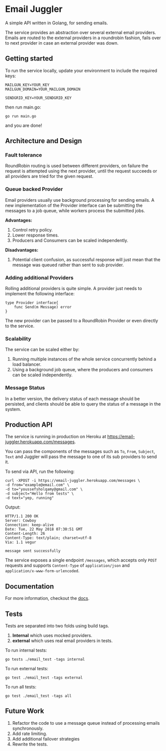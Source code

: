 # Email Juggler

  

A simple API written in Golang, for sending emails.

The service provides an abstraction over several external email providers. Emails are routed to the external providers in a roundrobin fashion, fails over to next provider in case an external provider was down.


## Getting started

To run the service locally, update your environment to include the required keys:

    MAILGUN_KEY=YOUR_KEY
    MAILGUN_DOMAIN=YOUR_MAILGUN_DOMAIN
    
    SENDGRID_KEY=YOUR_SENDGRID_KEY
    
then run main.go:

    go run main.go

and you are done!

## Architecture and Design

### Fault tolerance
RoundRobin routing is used between different providers, on failure the request is attempted using the next provider, until the request succeeds or all providers are tried for the given request. 

### Queue backed Provider
Email providers usually use background processing for sending emails. A new implementation of the Provider interface can be submitting the messages to a job queue, while workers process the submitted jobs. 

**Advantages:**
1) Control retry policy.
2) Lower response times.
3) Producers and Consumers can be scaled independently.

**Disadvantages:**

1) Potential client confusion, as successful response will just mean that the message was queued rather than sent to sub provider.


### Adding additional Providers
Rolling additional providers is quite simple. A provider just needs to implement the following interface:

    type Provider interface{
    	func Send(m Message) error
    }

The new provider can be passed to a RoundRobin Provider or even directly to the service.

### Scalability
The service can be scaled either by:

1) Running multiple instances of the whole service concurrently behind a load balancer.
2) Using a background job queue, where the producers and consumers can be scaled independently.


### Message Status
In a better version, the delivery status of each message should be persisted, and clients should be able to query the status of a message in the system.


## Production API
The service is running in production on Heroku at 
https://email-juggler.herokuapp.com/messages.

You can pass the components of the messages such as  `To`,  `From`,  `Subject`, `Text` and Juggler will pass the message to one of its sub providers to send it.


To send via API, run the following:

    curl -XPOST -i https://email-juggler.herokuapp.com/messages \
    -d from="example@email.com" \
    -d to="youssefsholqamy@gmail.com" \
    -d subject="Hello from tests" \
    -d text="yep, running"


Output:

    HTTP/1.1 200 OK 
    Server: Cowboy
    Connection: keep-alive
    Date: Tue, 22 May 2018 07:30:51 GMT
    Content-Length: 26
    Content-Type: text/plain; charset=utf-8
    Via: 1.1 vegur

    message sent successfully
    
The service exposes a single endpoint `/messages`, which accepts only `POST` requests and supports `Content-Type`  of `application/json` and `application/x-www-form-urlencoded`. 

## Documentation

For more information, checkout the [docs](https://godoc.org/github.com/ysholqamy/email_juggler/email).

## Tests
Tests are separated into two folds using build tags.
1) **Internal** which uses mocked providers.
2) **external** which uses real email providers in tests.

To run internal tests:

    go tests ./email_test -tags internal

To run external tests:

    go test ./email_test -tags external

To run all tests:

    go test ./email_test -tags all

## Future Work

1) Refactor the code to use a message queue instead of processing emails synchronously.
2) Add rate limiting.
3) Add additional failover strategies
4) Rewrite the tests.














